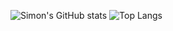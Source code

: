 
![Simon's GitHub stats](https://github-readme-stats.vercel.app/api?username=simon-h3&show_icons=true&theme=dracula&hide_rank=true)
![Top Langs](https://github-readme-stats.vercel.app/api/top-langs/?username=simon-h3&theme=dracula&layout=donut&hide=javascript,html,tex)

